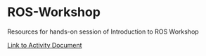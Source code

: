 # ROS-Workshop
Resources for hands-on session of Introduction to ROS Workshop

[Link to Activity Document](https://www.notion.so/ROS-DS-Hands-on-Activity-Session-1-d6811b421f8f4e0aa0b769dcbe6d5726)
